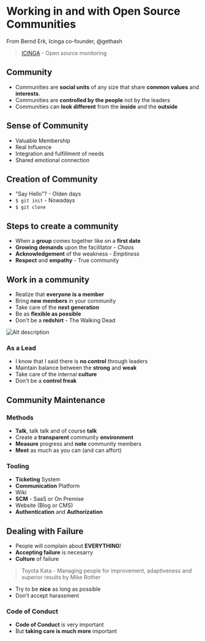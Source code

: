 # Working in and with Open Source Communities
From Bernd Erk, Icinga co-founder, @gethash

> [ICINGA](https://www.icinga.org/) - Open source monitoring

## Community
- Communities are **social units** of any size that share **common values** and **interests**. 
- Communities are **controlled by the people** not by the leaders
- Communities can **look different** from the **inside** and the **outside**

## Sense of Community
- Valuable Membership
- Real Influence
- Integration and fulfillment of needs
- Shared emotional connection

## Creation of Community
- "Say Hello"? - Olden days
- `$ git init` - Nowadays
- `$ git clone` 

## Steps to create a community
- When a **group** comes together like on a **first date**
- **Growing demands** upon the facilitator - *Chaos*
- **Acknowledgement** of the weakness - *Emptiness*
- **Respect** and **empathy** - True community

## Work in a community
- Realize that **everyone is a member**
- Bring **new members** in your community
- Take care of the **next generation**
- Be as **flexible as possible**
- Don't be a **redshirt** - The Walking Dead

![Alt description](http://orig14.deviantart.net/172f/f/2014/261/6/3/star_trek_redshirt__6____the_walking_dead_by_gazomg-d7zmqwx.jpg)

### As a Lead
- I know that I said there is **no control** through leaders
- Maintain balance between the **strong** and **weak**
- Take care of the internal **culture**
- Don't be a **control freak**

## Community Maintenance
### Methods
- **Talk**, talk talk and of course **talk**
- Create a **transparent** community **environment**
- **Measure** progress and **note** community members
- **Meet** as much as you can (and can affort)

### Tooling
- **Ticketing** System
- **Communication** Platform
- Wiki
- **SCM** - SaaS or On Premise
- Website (Blog or CMS)
- **Authentication** and **Authorization**

## Dealing with Failure
- People will complain about **EVERYTHING**!
- **Accepting failure** is necesarry
- **Culture** of failure

> Toyota Kata - Managing people for improvement, adaptiveness and superior results by Mike Rother

- Try to be **nice** as long as possible
- Don't accept harassment
### Code of Conduct 
- **Code of Conduct**  is very important
- But **taking care is much more** important
